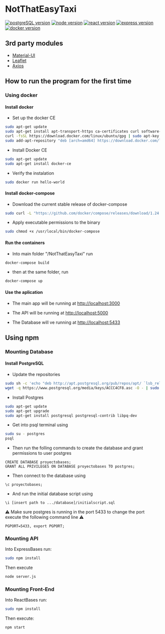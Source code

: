 # NotThatEasyTaxi 
[![postgreSQL version](https://img.shields.io/badge/PostgreSQL-v11.2-blue.svg?style=flat-square)](https://www.postgresql.org/) [![node version](https://img.shields.io/badge/Node-v11.12.0-green.svg?style=flat-square)](https://nodejs.org/en/) [![react version](https://img.shields.io/badge/Reactjs-v16.8.3-blue.svg?style=flat-square)](https://reactjs.org/) [![express version](https://img.shields.io/badge/Expressjs-v4.16.4-blue.svg?style=flat-square)](https://expressjs.com/) [![docker version](https://img.shields.io/badge/Docker-v18.09.4-blue.svg?style=flat-square)](https://www.docker.com/)

## 3rd party modules

* [Material-UI](https://material-ui.com/)
* [Leaflet](https://leafletjs.com/)
* [Axios](https://github.com/axios/axios)

## How to run the program for the first time

### Using docker

#### Install docker

* Set up the docker CE

```bash
sudo apt-get update
sudo apt-get install apt-transport-https ca-certificates curl software-properties-common
curl -fsSL https://download.docker.com/linux/ubuntu/gpg | sudo apt-key add -
sudo add-apt-repository "deb [arch=amd64] https://download.docker.com/linux/ubuntu $(lsb_release -cs) stable"
```

* Install Docker CE

```bash
sudo apt-get update
sudo apt-get install docker-ce
```

* Verify the instalation

```bash
sudo docker run hello-world
```

#### Install docker-compose

* Download the current stable release of docker-compose

```bash
sudo curl -L "https://github.com/docker/compose/releases/download/1.24.0/docker-compose-$(uname -s)-$(uname -m)" -o /usr/local/bin/docker-compose
```

* Apply executable permissions to the binary

```bash
sudo chmod +x /usr/local/bin/docker-compose
```

#### Run the containers

* Into main folder "/NotThatEasyTaxi" run
```bash
docker-compose build
```
* then at the same folder, run
```bash
docker-compose up
```

#### Use the aplication

* The main app will be running at <http://localhost:3000>

* The API will be running at <http://localhost:5000>

* The Database will ve running at <http://localhost:5433>

## Using npm

### Mounting Database

#### Install PostgreSQL

* Update the repositories
```bash
sudo sh -c 'echo "deb http://apt.postgresql.org/pub/repos/apt/ `lsb_release -cs`-pgdg main" >> /etc/apt/sources.list.d/pgdg.list'
wget -q https://www.postgresql.org/media/keys/ACCC4CF8.asc -O - | sudo apt-key add -
 ```

* Install Postgres
```bash
sudo apt-get update
sudo apt-get upgrade 
sudo apt-get install postgresql postgresql-contrib libpq-dev
```
* Get into psql terminal using
```bash
sudo su - postgres
psql
```
* Then run the folling commands to create the database and grant permissions to user postgres
```psql
CREATE DATABASE proyectobases;
GRANT ALL PRIVILEGES ON DATABASE proyectobases TO postgres;
```
* Then connect to the database using
```psql
\c proyectobases;
```
* And run the initial database script using
```psql
\i [insert path to .../database]/initialscript.sql
```
:warning: Make sure postgres is running in the port 5433 to change the port execute the following command line :warning:
```psql
PGPORT=5433, export PGPORT;
```

### Mounting API

Into ExpressBases run:

```bash
sudo npm install
```

Then execute

```bash
node server.js
```

### Mounting Front-End

Into ReactBases run:

```bash
sudo npm install
```

Then execute:

```bash
npm start
```
